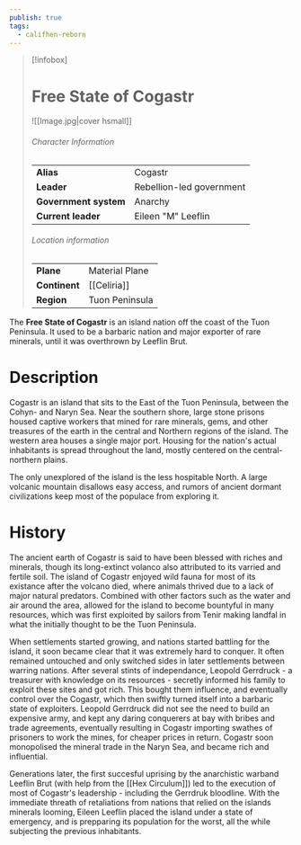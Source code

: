 ```yaml
---
publish: true
tags:
  - califhen-reborn
---
```

> [!infobox]  
> # Free State of Cogastr
> ![[Image.jpg|cover hsmall]]  
> ###### Character Information  
> | | |  
> |---|---|  
> | **Alias** | Cogastr |
> | **Leader** | Rebellion-led government |
> | **Government system** | Anarchy |
> | **Current leader** | Eileen "M" Leeflin |
> ###### Location information  
> | | |  
> |---|---|  
> | **Plane** | Material Plane |
> | **Continent** | [[Celiria]] |
> | **Region** | Tuon Peninsula |

The **Free State of Cogastr** is an island nation off the coast of the Tuon Peninsula. It used to be a barbaric nation and major exporter of rare minerals, until it was overthrown by Leeflin Brut.
# Description
Cogastr is an island that sits to the East of the Tuon Peninsula, between the Cohyn- and Naryn Sea. Near the southern shore, large stone prisons housed captive workers that mined for rare minerals, gems, and other treasures of the earth in the central and Northern regions of the island. The western area houses a single major port. Housing for the nation's actual inhabitants is spread throughout the land, mostly centered on the central-northern plains. 

The only unexplored of the island is the less hospitable North. A large volcanic mountain disallows easy access, and rumors of ancient dormant civilizations keep most of the populace from exploring it.
# History
The ancient earth of Cogastr is said to have been blessed with riches and minerals, though its long-extinct volanco also attributed to its varried and fertile soil. The island of Cogastr enjoyed wild fauna for most of its existance after the volcano died, where animals thrived due to a lack of major natural predators. Combined with other factors such as the water and air around the area, allowed for the island to become bountyful in many resources, which was first exploited by sailors from Tenir making landfal in what the initially thought to be the Tuon Peninsula. 

When settlements started growing, and nations started battling for the island, it soon became clear that it was extremely hard to conquer. It often remained untouched and only switched sides in later settlements between warring nations. After several stints of independance, Leopold Gerrdruck - a treasurer with knowledge on its resources - secretly informed his family to exploit these sites and got rich. This bought them influence, and eventually control over the Cogastr, which then swiftly turned itself into a barbaric state of exploiters. Leopold Gerrdruck did not see the need to build an expensive army, and kept any daring conquerers at bay with bribes and trade agreements, eventually resulting in Cogastr importing swathes of prisoners to work the mines, for cheaper prices in return. Cogastr soon monopolised the mineral trade in the Naryn Sea, and became rich and influential. 

Generations later, the first succesful uprising by the anarchistic warband Leeflin Brut (with help from the [[Hex Circulum]]) led to the execution of most of Cogastr's leadership - including the Gerrdruk bloodline. With the immediate threath of retaliations from nations that relied on the islands minerals looming, Eileen Leeflin placed the island under a state of emergency, and is prepparing its population for the worst, all the while subjecting the previous inhabitants.
